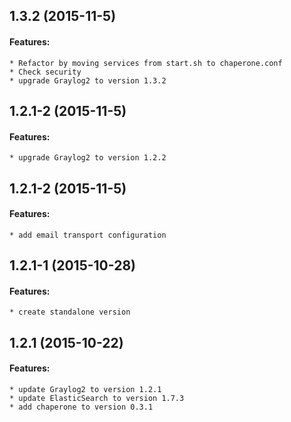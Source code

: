 ## 1.3.2 (2015-11-5)

#### Features:
    * Refactor by moving services from start.sh to chaperone.conf
    * Check security
    * upgrade Graylog2 to version 1.3.2


## 1.2.1-2 (2015-11-5)

#### Features:
    * upgrade Graylog2 to version 1.2.2

## 1.2.1-2 (2015-11-5)

#### Features:
    * add email transport configuration

## 1.2.1-1 (2015-10-28)

#### Features:
    * create standalone version

## 1.2.1 (2015-10-22)

#### Features:
    * update Graylog2 to version 1.2.1
    * update ElasticSearch to version 1.7.3
    * add chaperone to version 0.3.1
